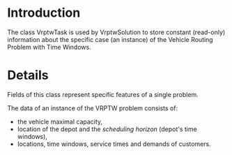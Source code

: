 # Introduction #

The class VrptwTask is used by VrptwSolution to store constant (read-only) information about the specific case (an instance) of the Vehicle Routing Problem with Time Windows.

# Details #

Fields of this class represent specific features of a single problem.

The data of an instance of the VRPTW problem consists of:
  * the vehicle maximal capacity,
  * location of the depot and the _scheduling horizon_ (depot's time windows),
  * locations, time windows, service times and demands of customers.